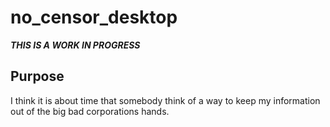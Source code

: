 # no_censor_desktop

**_THIS IS A WORK IN PROGRESS_**

## Purpose

I think it is about time that somebody think of a way to keep my information out of the big bad corporations hands.
